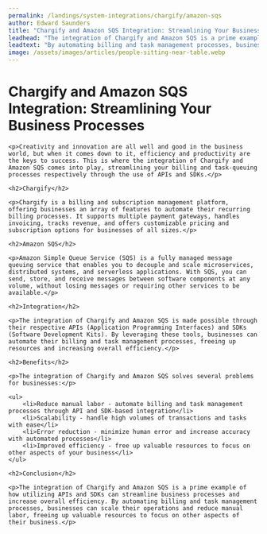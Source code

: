 ```yaml
---
permalink: /landings/system-integrations/chargify/amazon-sqs
author: Edward Saunders
title: "Chargify and Amazon SQS Integration: Streamlining Your Business Processes"
leadhead: "The integration of Chargify and Amazon SQS is a prime example of how utilizing APIs and SDKs can streamline business processes and increase overall efficiency"
leadtext: "By automating billing and task management processes, businesses can scale their operations and reduce manual labor, freeing up valuable resources to focus on other aspects of their business."
image: /assets/images/articles/people-sitting-near-table.webp
---
```

<div class="arttext">	<h1>Chargify and Amazon SQS Integration: Streamlining Your Business Processes</h1>

	<p>Creativity and innovation are all well and good in the business world, but when it comes down to it, efficiency and productivity are the keys to success. This is where the integration of Chargify and Amazon SQS comes into play, streamlining your billing and task-queuing processes respectively through the use of APIs and SDKs.</p>

	<h2>Chargify</h2>

	<p>Chargify is a billing and subscription management platform, offering businesses an array of features to automate their recurring billing processes. It supports multiple payment gateways, handles invoicing, tracks revenue, and offers customizable pricing and subscription options for businesses of all sizes.</p>

	<h2>Amazon SQS</h2>

	<p>Amazon Simple Queue Service (SQS) is a fully managed message queuing service that enables you to decouple and scale microservices, distributed systems, and serverless applications. With SQS, you can send, store, and receive messages between software components at any volume, without losing messages or requiring other services to be available.</p>

	<h2>Integration</h2>

	<p>The integration of Chargify and Amazon SQS is made possible through their respective APIs (Application Programming Interfaces) and SDKs (Software Development Kits). By leveraging these tools, businesses can automate their billing and task management processes, freeing up resources and increasing overall efficiency.</p>

	<h2>Benefits</h2>

	<p>The integration of Chargify and Amazon SQS solves several problems for businesses:</p>

	<ul>
		<li>Reduce manual labor - automate billing and task management processes through API and SDK-based integration</li>
		<li>Scalability - handle high volumes of transactions and tasks with ease</li>
		<li>Error reduction - minimize human error and increase accuracy with automated processes</li>
		<li>Improved efficiency - free up valuable resources to focus on other aspects of your business</li>
	</ul>

	<h2>Conclusion</h2>

	<p>The integration of Chargify and Amazon SQS is a prime example of how utilizing APIs and SDKs can streamline business processes and increase overall efficiency. By automating billing and task management processes, businesses can scale their operations and reduce manual labor, freeing up valuable resources to focus on other aspects of their business.</p>
</div>